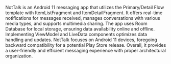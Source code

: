 NotTalk is an Android 11 messaging app that utilizes the Primary/Detail Flow template with ItemListFragment and ItemDetailFragment. It offers real-time notifications for messages received, manages conversations with various media types, and supports multimedia sharing. The app uses Room Database for local storage, ensuring data availability online and offline. Implementing ViewModel and LiveData components optimizes data handling and updates. NotTalk focuses on Android 11 devices, foregoing backward compatibility for a potential Play Store release. Overall, it provides a user-friendly and efficient messaging experience with proper architectural organization.
